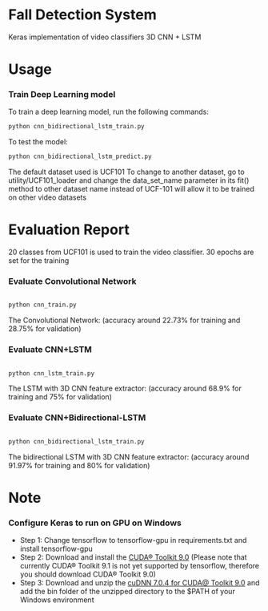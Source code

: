 # Fall Detection System

Keras implementation of video classifiers 
3D CNN + LSTM 


# Usage

### Train Deep Learning model

To train a deep learning model, run the following commands:

```bash
python cnn_bidirectional_lstm_train.py 
```

To test the model: 
```bash
python cnn_bidirectional_lstm_predict.py 

```

The default dataset used is UCF101
To change to another dataset, go to utility/UCF101_loader and change the data_set_name parameter in its fit() method to other dataset name instead of UCF-101 will allow it to be trained on other video datasets

# Evaluation Report

20 classes from UCF101 is used to train the video classifier. 30 epochs are set for the training

### Evaluate Convolutional Network

```bash

python cnn_train.py 

```

The Convolutional Network: (accuracy around 22.73% for training and 28.75% for validation)

### Evaluate CNN+LSTM

```bash

python cnn_lstm_train.py 

```

The LSTM with 3D CNN feature extractor: (accuracy around 68.9% for training and 75% for validation)

### Evaluate CNN+Bidirectional-LSTM

```bash

python cnn_bidirectional_lstm_train.py 

```

The bidirectional LSTM with 3D CNN feature extractor: (accuracy around 91.97% for training and 80% for validation)

# Note 

### Configure Keras to run on GPU on Windows

* Step 1: Change tensorflow to tensorflow-gpu in requirements.txt and install tensorflow-gpu
* Step 2: Download and install the [CUDA® Toolkit 9.0](https://developer.nvidia.com/cuda-90-download-archive) (Please note that
currently CUDA® Toolkit 9.1 is not yet supported by tensorflow, therefore you should download CUDA® Toolkit 9.0)
* Step 3: Download and unzip the [cuDNN 7.0.4 for CUDA@ Toolkit 9.0](https://developer.nvidia.com/cudnn) and add the
bin folder of the unzipped directory to the $PATH of your Windows environment 
